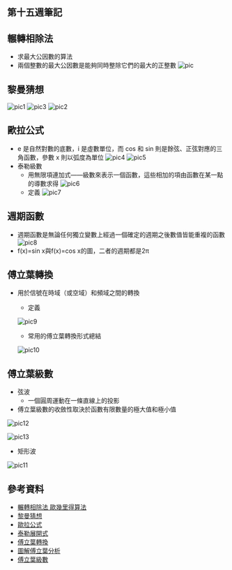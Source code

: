 ## 第十五週筆記
## 輾轉相除法
* 求最大公因數的算法
* 兩個整數的最大公因數是能夠同時整除它們的最大的正整數
![pic](https://github.com/www-abcdefg/sa110a/blob/master/pic/week15/pic.png)
## 黎曼猜想
![pic1](https://github.com/www-abcdefg/sa110a/blob/master/pic/week15/pic1.png)
![pic3](https://github.com/www-abcdefg/sa110a/blob/master/pic/week15/pic3.png)
![pic2](https://github.com/www-abcdefg/sa110a/blob/master/pic/week15/pic2.png)
## 歐拉公式
*  e 是自然對數的底數，i 是虛數單位，而 cos 和 sin 則是餘弦、正弦對應的三角函數，參數 x 則以弧度為單位
![pic4](https://github.com/www-abcdefg/sa110a/blob/master/pic/week15/pic4.png)
![pic5](https://github.com/www-abcdefg/sa110a/blob/master/pic/week15/pic5.png)
* 泰勒級數
    * 用無限項連加式——級數來表示一個函數，這些相加的項由函數在某一點的導數求得
    ![pic6](https://github.com/www-abcdefg/sa110a/blob/master/pic/week15/pic6.png)
    * 定義
    ![pic7](https://github.com/www-abcdefg/sa110a/blob/master/pic/week15/pic7.png)
## 週期函數
* 週期函數是無論任何獨立變數上經過一個確定的週期之後數值皆能重複的函數
    ![pic8](https://github.com/www-abcdefg/sa110a/blob/master/pic/week15/pic8.png)
* f(x)=sin x與f(x)=cos x的圖，二者的週期都是2π
## 傅立葉轉換
* 用於信號在時域（或空域）和頻域之間的轉換
    * 定義

    ![pic9](https://github.com/www-abcdefg/sa110a/blob/master/pic/week15/pic9.png)
    
    * 常用的傅立葉轉換形式總結

    ![pic10](https://github.com/www-abcdefg/sa110a/blob/master/pic/week15/pic10.png)

## 傅立葉級數
* 弦波
    * 一個圓周運動在一條直線上的投影
* 傅立葉級數的收斂性取決於函數有限數量的極大值和極小值

![pic12](https://github.com/www-abcdefg/sa110a/blob/master/pic/week15/pic12.gif)

![pic13](https://github.com/www-abcdefg/sa110a/blob/master/pic/week15/pic13.gif)

* 矩形波

![pic11](https://github.com/www-abcdefg/sa110a/blob/master/pic/week15/pic11.jpg)

## 參考資料
* [輾轉相除法 歐幾里得算法](https://zh.wikipedia.org/wiki/%E8%BC%BE%E8%BD%89%E7%9B%B8%E9%99%A4%E6%B3%95)
* [黎曼猜想](https://zh.wikipedia.org/wiki/%E9%BB%8E%E6%9B%BC%E7%8C%9C%E6%83%B3)
* [歐拉公式](https://zh.wikipedia.org/wiki/%E6%AC%A7%E6%8B%89%E5%85%AC%E5%BC%8F)
* [泰勒展開式](https://zh.wikipedia.org/wiki/%E6%B3%B0%E5%8B%92%E7%BA%A7%E6%95%B0)
* [傅立葉轉換](https://zh.wikipedia.org/wiki/%E5%82%85%E9%87%8C%E5%8F%B6%E5%8F%98%E6%8D%A2)
* [圖解傅立葉分析](https://hackmd.io/@sysprog/fourier-transform)
* [傅立葉級數](https://zh.wikipedia.org/wiki/%E5%82%85%E9%87%8C%E5%8F%B6%E7%BA%A7%E6%95%B0)